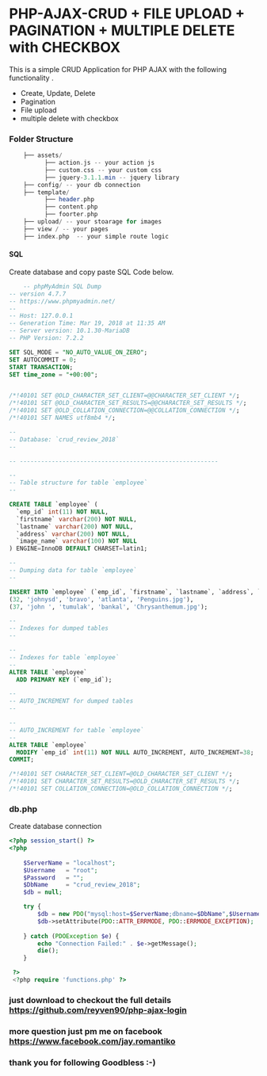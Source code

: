 # PHP-AJAX-CRUD + FILE UPLOAD + PAGINATION + MULTIPLE DELETE with CHECKBOX
 
 This is a simple CRUD Application for PHP AJAX with the following functionality .
 
 - Create, Update, Delete 
 - Pagination 
 - File upload
 - multiple delete with checkbox
 
 
### Folder Structure 
```php 
    ├── assets/
          ├── action.js -- your action js
          ├── custom.css -- your custom css
          ├── jquery-3.1.1.min -- jquery library
    ├── config/ -- your db connection 
    ├── template/ 
          ├── header.php
          ├── content.php
          ├── foorter.php
    ├── upload/ -- your stoarage for images
    ├── view / -- your pages 
    ├── index.php  -- your simple route logic 

```

 
#### SQL 
Create database and copy paste SQL Code below. 
```sql
    -- phpMyAdmin SQL Dump
-- version 4.7.7
-- https://www.phpmyadmin.net/
--
-- Host: 127.0.0.1
-- Generation Time: Mar 19, 2018 at 11:35 AM
-- Server version: 10.1.30-MariaDB
-- PHP Version: 7.2.2

SET SQL_MODE = "NO_AUTO_VALUE_ON_ZERO";
SET AUTOCOMMIT = 0;
START TRANSACTION;
SET time_zone = "+00:00";


/*!40101 SET @OLD_CHARACTER_SET_CLIENT=@@CHARACTER_SET_CLIENT */;
/*!40101 SET @OLD_CHARACTER_SET_RESULTS=@@CHARACTER_SET_RESULTS */;
/*!40101 SET @OLD_COLLATION_CONNECTION=@@COLLATION_CONNECTION */;
/*!40101 SET NAMES utf8mb4 */;

--
-- Database: `crud_review_2018`
--

-- --------------------------------------------------------

--
-- Table structure for table `employee`
--

CREATE TABLE `employee` (
  `emp_id` int(11) NOT NULL,
  `firstname` varchar(200) NOT NULL,
  `lastname` varchar(200) NOT NULL,
  `address` varchar(200) NOT NULL,
  `image_name` varchar(100) NOT NULL
) ENGINE=InnoDB DEFAULT CHARSET=latin1;

--
-- Dumping data for table `employee`
--

INSERT INTO `employee` (`emp_id`, `firstname`, `lastname`, `address`, `image_name`) VALUES
(32, 'johnysd', 'bravo', 'atlanta', 'Penguins.jpg'),
(37, 'john ', 'tumulak', 'bankal', 'Chrysanthemum.jpg');

--
-- Indexes for dumped tables
--

--
-- Indexes for table `employee`
--
ALTER TABLE `employee`
  ADD PRIMARY KEY (`emp_id`);

--
-- AUTO_INCREMENT for dumped tables
--

--
-- AUTO_INCREMENT for table `employee`
--
ALTER TABLE `employee`
  MODIFY `emp_id` int(11) NOT NULL AUTO_INCREMENT, AUTO_INCREMENT=38;
COMMIT;

/*!40101 SET CHARACTER_SET_CLIENT=@OLD_CHARACTER_SET_CLIENT */;
/*!40101 SET CHARACTER_SET_RESULTS=@OLD_CHARACTER_SET_RESULTS */;
/*!40101 SET COLLATION_CONNECTION=@OLD_COLLATION_CONNECTION */;
```
### db.php
 Create database connection 
```php
<?php session_start() ?>
<?php 
	
	$ServerName = "localhost";
	$Username	= "root";
	$Password	= "";
	$DbName		= "crud_review_2018";
	$db = null;

	try {
		$db = new PDO("mysql:host=$ServerName;dbname=$DbName",$Username,$Password);
		$db->setAttribute(PDO::ATTR_ERRMODE, PDO::ERRMODE_EXCEPTION);
		
	} catch (PDOException $e) {
		echo "Connection Failed:" . $e->getMessage();
		die();
	}

 ?>
 <?php require 'functions.php' ?>
```

 
### just download to checkout the full details https://github.com/reyven90/php-ajax-login

### more question just pm me on facebook https://www.facebook.com/jay.romantiko

### thank you for following Goodbless :-)
